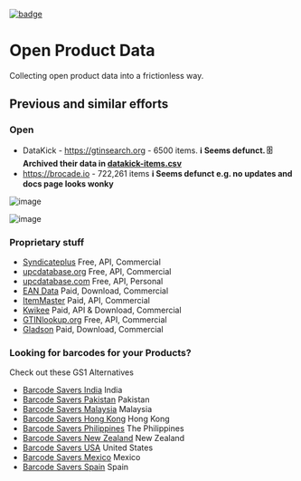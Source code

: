 <a href="https://datahub.io/core/product-data"><img src="https://badgen.net/badge/icon/View%20on%20datahub.io/orange?icon=https://datahub.io/datahub-cube-badge-icon.svg&label&scale=1.25)" alt="badge" /></a>

# Open Product Data

Collecting open product data into a frictionless way.

## Previous and similar efforts

### Open

- DataKick - https://gtinsearch.org - 6500 items. **ℹ️ Seems defunct. 🗄️ Archived their data in [datakick-items.csv](archive/datakick-items.csv)**
- https://brocade.io - 722,261 items **ℹ️ Seems defunct e.g. no updates and docs page looks wonky**

![image](https://github.com/datasets/product-data/assets/180658/9f102009-f0cf-46c3-bd8f-0c0ffb379a25)

![image](https://github.com/datasets/product-data/assets/180658/5607d381-388f-4427-a20e-1c8510c5aab7)

### Proprietary stuff

- [Syndicateplus](http://syndicateplus.com/) Free, API, Commercial
- [upcdatabase.org](http://upcdatabase.org/) Free, API, Commercial
- [upcdatabase.com](http://www.upcdatabase.com/) Free, API, Personal
- [EAN Data](http://eandata.com/) Paid, Download, Commercial
- [ItemMaster](http://www.itemmaster.com/) Paid, API, Commercial
- [Kwikee](https://www.kwikee.com/) Paid, API & Download, Commercial
- [GTINlookup.org](https://gtinlookup.org/) Free, API, Commercial
- [Gladson](http://www.gladson.com/) Paid, Download, Commercial

### Looking for barcodes for your Products?

Check out these GS1 Alternatives

- [Barcode Savers India](https://barcodesavers.co.in/buy-barcodes/) India
- [Barcode Savers Pakistan](https://barcodesavers.pk/buy-barcodes/) Pakistan
- [Barcode Savers Malaysia](https://barcodesavers.my/buy-barcodes/) Malaysia
- [Barcode Savers Hong Kong](https://barcodesavers.hk/buy-barcodes/) Hong Kong
- [Barcode Savers Philippines](https://barcodesavers.ph/buy-barcodes/) The Philippines
- [Barcode Savers New Zealand](https://barcodesavers.co.nz/buy-barcodes/) New Zealand
- [Barcode Savers USA](https://barcodesavers.com/buy-barcodes/) United States
- [Barcode Savers Mexico](https://barcodesavers.mx/obtener-codigos-de-ean-y-upc/) Mexico
- [Barcode Savers Spain](https://ahorraenlasbarras.es/obtener-codigos-de-ean-y-upc/) Spain
